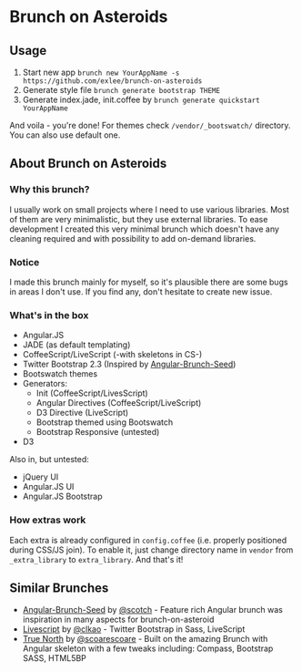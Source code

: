 Brunch on Asteroids
============

## Usage

1. Start new app
``brunch new YourAppName -s https://github.com/exlee/brunch-on-asteroids``
2. Generate style file
``brunch generate bootstrap THEME``
3. Generate index.jade, init.coffee by ``brunch generate quickstart YourAppName``

And voila - you're done!  For themes check `/vendor/_bootswatch/` directory. You can also use default one.

## About Brunch on Asteroids

### Why this brunch?

I usually work on small projects where I need to use various libraries. Most of them are very minimalistic, but they use external libraries. To ease development I created this very minimal brunch which doesn't have any cleaning required and with possibility to add on-demand libraries.

### Notice

I made this brunch mainly for myself, so it's plausible there are some bugs in areas I don't use. If you find any, don't hesitate to create new issue.

### What's in the box

- Angular.JS
- JADE (as default templating)
- CoffeeScript/LiveScript (-with skeletons in CS-)
- Twitter Bootstrap 2.3 (Inspired by [Angular-Brunch-Seed][brunchang])
- Bootswatch themes
- Generators: 
    - Init (CoffeeScript/LivesScript)
    - Angular Directives (CoffeeScript/LiveScript)
    - D3 Directive (LiveScript)
    - Bootstrap themed using Bootswatch
    - Bootstrap Responsive (untested)
- D3

Also in, but untested:

- jQuery UI
- Angular.JS UI
- Angular.JS Bootstrap

### How extras work
Each extra is already configured in `config.coffee` (i.e. properly positioned during CSS/JS join). To enable it, just change directory name in `vendor` from `_extra_library` to `extra_library`. And that's it!

## Similar Brunches

- [Angular-Brunch-Seed][seed] by [@scotch][scotch] - Feature rich Angular brunch was inspiration in many aspects for brunch-on-asteroid 
- [Livescript][livescript] by [@clkao][clkao] - Twitter Bootstrap in Sass, LiveScript
- [True North][truenorth] by [@scoarescoare][scoarescoare] - Built on the amazing Brunch with Angular skeleton with a few tweaks including: Compass, Bootstrap SASS, HTML5BP

[brunchang]: https://github.com/scotch/angular-brunch-seed
[seed]: https://github.com/scotch/angular-brunch-seed
[scotch]: https://github.com/scotch
[livescript]: https://github.com/clkao/angular-brunch-seed-livescript
[clkao]: https://github.com/clkao
[truenorth]: https://github.com/scoarescoare/angular-brunch-true-north
[scoarescoare]: https://github.com/scoarescoare


